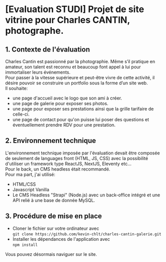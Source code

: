 # [Evaluation STUDI] Projet de site vitrine pour Charles CANTIN, photographe.

## 1. Contexte de l'évaluation
Charles Cantin est passionné par la photographie.
Même s’il pratique en amateur, son talent est reconnu et beaucoup font appel à lui pour immortaliser
leurs événements.  
Pour passer à la vitesse supérieure et peut-être vivre de cette activité, il désire pouvoir se construire un
portfolio sous la forme d’un site web.  
Il souhaite:
- une page d'accueil avec le logo que son ami à créer.
- une page de galerie pour exposer ses photos.
- une page pour exposer ses prestations ainsi que la grille tarifaire de celle-ci.
- une page de contact pour qu'on puisse lui poser des questions et éventuellement prendre RDV pour une prestation.


## 2. Environnement technique
L'environnement technique imposée par l'évaluation devait être composée de seulement de languages front (HTML, JS, CSS) avec la possibilité d'utiliser
un framework type ReactJS, NextJS, Eleventy etc...  
Pour le back, un CMS headless était recommandé.  
Pour ma part, j'ai utilisé:  
- HTML/CSS
- Javascript Vanilla
- Le CMS Headless "Strapi" (Node.js) avec un back-office intégré et une API relié à une base de donnée MySQL.

## 3. Procédure de mise en place
- Cloner le fichier sur votre ordinateur avec  
`git clone https://github.com/kevin-chlt/charles-cantin-galerie.git`
- Installer les dépendances de l'application avec  
`npm install`

Vous pouvez désormais naviguer sur le site.
